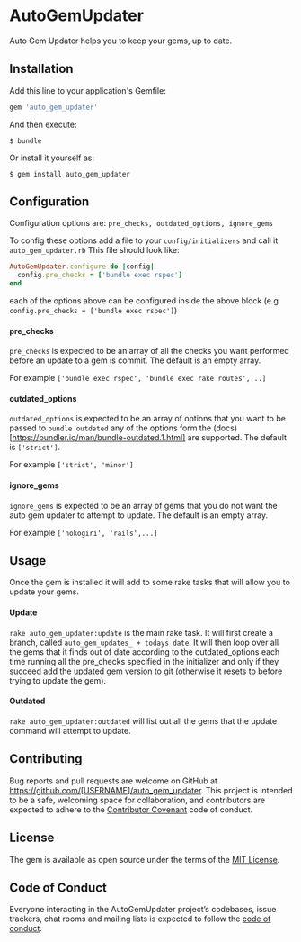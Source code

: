 # AutoGemUpdater

Auto Gem Updater helps you to keep your gems, up to date.

## Installation

Add this line to your application's Gemfile:

```ruby
gem 'auto_gem_updater'
```

And then execute:

    $ bundle

Or install it yourself as:

    $ gem install auto_gem_updater

## Configuration

Configuration options are: `pre_checks, outdated_options, ignore_gems`

To config these options add a file to your `config/initializers` and call it `auto_gem_updater.rb`
This file should look like:
```ruby
AutoGemUpdater.configure do |config|
  config.pre_checks = ['bundle exec rspec']
end
```
each of the options above can be configured inside the above block (e.g `config.pre_checks = ['bundle exec rspec']`)

#### pre_checks
`pre_checks` is expected to be an array of all the checks you want performed before an update to a gem is commit. The default is an empty array.

For example `['bundle exec rspec', 'bundle exec rake routes',...]`

#### outdated_options
`outdated_options` is expected to be an array of options that you want to be passed to `bundle outdated` any of the options form the (docs)[https://bundler.io/man/bundle-outdated.1.html] are supported. The default is `['strict']`.

For example `['strict', 'minor']`

#### ignore_gems
`ignore_gems` is expected to be an array of gems that you do not want the auto gem updater to attempt to update. The default is an empty array.

For example `['nokogiri', 'rails',...]`

## Usage

Once the gem is installed it will add to some rake tasks that will allow you to update your gems.

#### Update
`rake auto_gem_updater:update` is the main rake task. It will first create a branch, called `auto_gem_updates_ + todays date`. It will then loop over all the gems that it finds out of date according to the outdated_options each time running all the pre_checks specified in the initializer and only if they succeed add the updated gem version to git (otherwise it resets to before trying to update the gem).

#### Outdated
`rake auto_gem_updater:outdated` will list out all the gems that the update command will attempt to update.

## Contributing

Bug reports and pull requests are welcome on GitHub at https://github.com/[USERNAME]/auto_gem_updater. This project is intended to be a safe, welcoming space for collaboration, and contributors are expected to adhere to the [Contributor Covenant](http://contributor-covenant.org) code of conduct.

## License

The gem is available as open source under the terms of the [MIT License](https://opensource.org/licenses/MIT).

## Code of Conduct

Everyone interacting in the AutoGemUpdater project’s codebases, issue trackers, chat rooms and mailing lists is expected to follow the [code of conduct](https://github.com/[USERNAME]/auto_gem_updater/blob/master/CODE_OF_CONDUCT.md).
